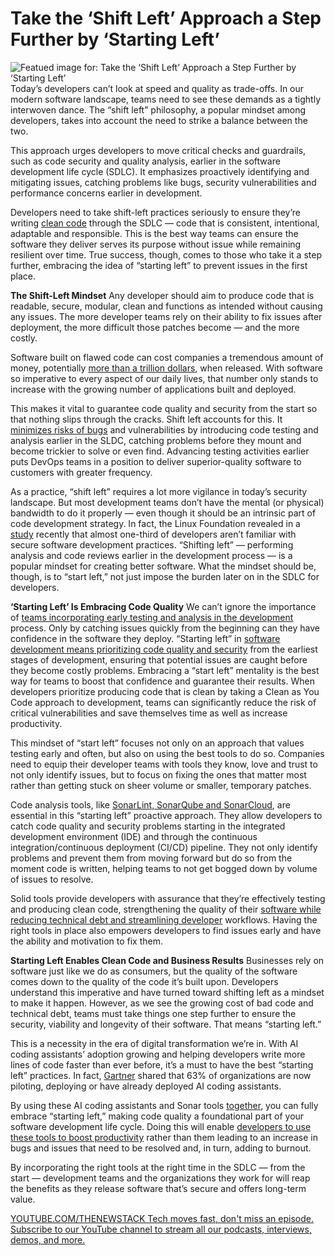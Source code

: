 # Take the ‘Shift Left’ Approach a Step Further by ‘Starting Left’
![Featued image for: Take the ‘Shift Left’ Approach a Step Further by ‘Starting Left’](https://cdn.thenewstack.io/media/2024/08/4d2613d9-left-1024x591.jpg)
Today’s developers can’t look at speed and quality as trade-offs. In our modern software landscape, teams need to see these demands as a tightly interwoven dance. The “shift left” philosophy, a popular mindset among developers, takes into account the need to strike a balance between the two.

This approach urges developers to move critical checks and guardrails, such as code security and quality analysis, earlier in the software development life cycle (SDLC). It emphasizes proactively identifying and mitigating issues, catching problems like bugs, security vulnerabilities and performance concerns earlier in development.

Developers need to take shift-left practices seriously to ensure they’re writing [clean code](https://www.sonarsource.com/solutions/clean-code/?utm_medium=referral&utm_source=newstack&utm_campaign=ss-cleancode&utm_content=media-tns-startleft-240826-&utm_term=&s_category=Organic&s_source=External%20Referral&s_origin=newstack) through the SDLC — code that is consistent, intentional, adaptable and responsible. This is the best way teams can ensure the software they deliver serves its purpose without issue while remaining resilient over time. True success, though, comes to those who take it a step further, embracing the idea of “starting left” to prevent issues in the first place.

**The Shift-Left Mindset**
Any developer should aim to produce code that is readable, secure, modular, clean and functions as intended without causing any issues. The more developer teams rely on their ability to fix issues after deployment, the more difficult those patches become — and the more costly.

Software built on flawed code can cost companies a tremendous amount of money, potentially [more than a trillion dollars](https://www.it-cisq.org/the-cost-of-poor-quality-software-in-the-us-a-2022-report/), when released. With software so imperative to every aspect of our daily lives, that number only stands to increase with the growing number of applications built and deployed.

This makes it vital to guarantee code quality and security from the start so that nothing slips through the cracks. Shift left accounts for this. It [minimizes risks of bugs](https://thenewstack.io/progressive-delivery-accelerate-app-releases-while-minimizing-bugs/) and vulnerabilities by introducing code testing and analysis earlier in the SLDC, catching problems before they mount and become trickier to solve or even find. Advancing testing activities earlier puts DevOps teams in a position to deliver superior-quality software to customers with greater frequency.

As a practice, “shift left” requires a lot more vigilance in today’s security landscape. But most development teams don’t have the mental (or physical) bandwidth to do it properly — even though it should be an intrinsic part of code development strategy. In fact, the Linux Foundation revealed in a [study](https://www.linuxfoundation.org/hubfs/LF%20Research/Secure_Software_Development_Education_2024_Survey.pdf?hsLang=en) recently that almost one-third of developers aren’t familiar with secure software development practices. “Shifting left” — performing analysis and code reviews earlier in the development process — is a popular mindset for creating better software. What the mindset should be, though, is to “start left,” not just impose the burden later on in the SDLC for developers.

**‘Starting Left’ Is Embracing Code Quality**
We can’t ignore the importance of [teams incorporating early testing and analysis in the development](https://thenewstack.io/managing-software-development-team-dynamics-from-within/) process. Only by catching issues quickly from the beginning can they have confidence in the software they deploy. “Starting left” in [software development means prioritizing code quality and security](https://thenewstack.io/zero-trust-security-and-the-software-development-lifecycle/) from the earliest stages of development, ensuring that potential issues are caught before they become costly problems. Embracing a “start left” mentality is the best way for teams to boost that confidence and guarantee their results. When developers prioritize producing code that is clean by taking a Clean as You Code approach to development, teams can significantly reduce the risk of critical vulnerabilities and save themselves time as well as increase productivity.

This mindset of “start left” focuses not only on an approach that values testing early and often, but also on using the best tools to do so. Companies need to equip their developer teams with tools they know, love and trust to not only identify issues, but to focus on fixing the ones that matter most rather than getting stuck on sheer volume or smaller, temporary patches.

Code analysis tools, like [SonarLint, SonarQube and SonarCloud](https://www.sonarsource.com/lp/products/all/?utm_medium=referral&utm_source=newstack&utm_campaign=ss-sonar-products24&utm_content=media-tns-startleft-240826-&utm_term=&s_category=Organic&s_source=External%20Referral&s_origin=newstack), are essential in this “starting left” proactive approach. They allow developers to catch code quality and security problems starting in the integrated development environment (IDE) and through the continuous integration/continuous deployment (CI/CD) pipeline. They not only identify problems and prevent them from moving forward but do so from the moment code is written, helping teams to not get bogged down by volume of issues to resolve.

Solid tools provide developers with assurance that they’re effectively testing and producing clean code, strengthening the quality of their [software while reducing technical debt and streamlining developer](https://thenewstack.io/how-to-use-self-healing-code-to-reduce-technical-debt/) workflows. Having the right tools in place also empowers developers to find issues early and have the ability and motivation to fix them.

**Starting Left Enables Clean Code and Business Results**
Businesses rely on software just like we do as consumers, but the quality of the software comes down to the quality of the code it’s built upon. Developers understand this imperative and have turned toward shifting left as a mindset to make it happen. However, as we see the growing cost of bad code and technical debt, teams must take things one step further to ensure the security, viability and longevity of their software. That means “starting left.”

This is a necessity in the era of digital transformation we’re in. With AI coding assistants’ adoption growing and helping developers write more lines of code faster than ever before, it’s a must to have the best “starting left” practices. In fact, [Gartner](https://www.gartner.com/en/newsroom/press-releases/2024-04-11-gartner-says-75-percent-of-enterprise-software-engineers-will-use-ai-code-assistants-by-2028) shared that 63% of organizations are now piloting, deploying or have already deployed AI coding assistants.

By using these AI coding assistants and Sonar tools [together](https://www.sonarsource.com/solutions/ai/), you can fully embrace “starting left,” making code quality a foundational part of your software development life cycle. Doing this will enable [developers to use these tools to boost productivity](https://thenewstack.io/boost-developer-productivity-by-reducing-their-paper-cuts/) rather than them leading to an increase in bugs and issues that need to be resolved and, in turn, adding to burnout.

By incorporating the right tools at the right time in the SDLC — from the start — development teams and the organizations they work for will reap the benefits as they release software that’s secure and offers long-term value.

[
YOUTUBE.COM/THENEWSTACK
Tech moves fast, don't miss an episode. Subscribe to our YouTube
channel to stream all our podcasts, interviews, demos, and more.
](https://youtube.com/thenewstack?sub_confirmation=1)